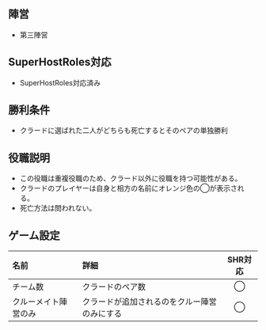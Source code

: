 ## 陣営
- 第三陣営

## SuperHostRoles対応
- SuperHostRoles対応済み

## 勝利条件
- クラードに選ばれた二人がどちらも死亡するとそのペアの単独勝利

## 役職説明
- この役職は重複役職のため、クラード以外に役職を持つ可能性がある。
- クラードのプレイヤーは自身と相方の名前にオレンジ色の◯が表示される。
- 死亡方法は問われない。

## ゲーム設定
| 名前 | 詳細 | SHR対応 |
| :-- | :-- | :--: |
| チーム数 | クラードのペア数 | ◯ |
| クルーメイト陣営のみ | クラードが追加されるのをクルー陣営のみにする | ◯ |